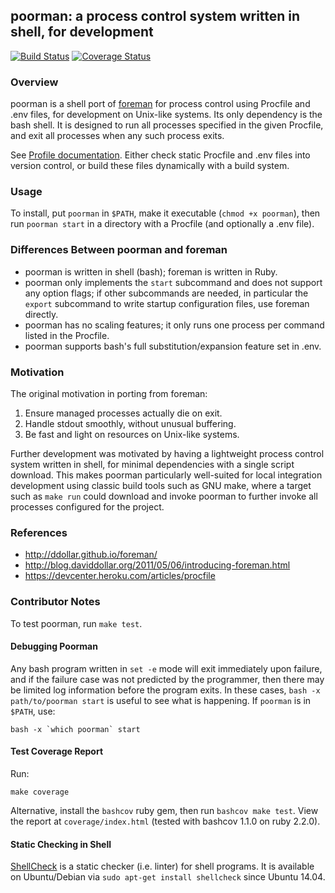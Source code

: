 ## poorman: a process control system written in shell, for development

[![Build Status][build]](https://travis-ci.org/rduplain/poorman)
[![Coverage Status][coverage]](https://coveralls.io/r/rduplain/poorman)

### Overview

poorman is a shell port of [foreman](http://ddollar.github.io/foreman/) for
process control using Procfile and .env files, for development on Unix-like
systems. Its only dependency is the bash shell. It is designed to run all
processes specified in the given Procfile, and exit all processes when any such
process exits.

See [Profile documentation](https://devcenter.heroku.com/articles/procfile).
Either check static Procfile and .env files into version control, or build
these files dynamically with a build system.


### Usage

To install, put `poorman` in `$PATH`, make it executable (`chmod +x poorman`),
then run `poorman start` in a directory with a Procfile (and optionally a .env
file).


### Differences Between poorman and foreman

* poorman is written in shell (bash); foreman is written in Ruby.
* poorman only implements the `start` subcommand and does not support any
  option flags; if other subcommands are needed, in particular the `export`
  subcommand to write startup configuration files, use foreman directly.
* poorman has no scaling features; it only runs one process per command listed
  in the Procfile.
* poorman supports bash's full substitution/expansion feature set in .env.


### Motivation

The original motivation in porting from foreman:

1. Ensure managed processes actually die on exit.
2. Handle stdout smoothly, without unusual buffering.
3. Be fast and light on resources on Unix-like systems.

Further development was motivated by having a lightweight process control
system written in shell, for minimal dependencies with a single script
download. This makes poorman particularly well-suited for local integration
development using classic build tools such as GNU make, where a target such as
`make run` could download and invoke poorman to further invoke all processes
configured for the project.


### References

* http://ddollar.github.io/foreman/
* http://blog.daviddollar.org/2011/05/06/introducing-foreman.html
* https://devcenter.heroku.com/articles/procfile


### Contributor Notes

To test poorman, run `make test`.


#### Debugging Poorman

Any bash program written in `set -e` mode will exit immediately upon failure,
and if the failure case was not predicted by the programmer, then there may be
limited log information before the program exits. In these cases, `bash -x
path/to/poorman start` is useful to see what is happening. If `poorman` is in
`$PATH`, use:

    bash -x `which poorman` start


#### Test Coverage Report

Run:

    make coverage

Alternative, install the `bashcov` ruby gem, then run `bashcov make test`. View
the report at `coverage/index.html` (tested with bashcov 1.1.0 on ruby
2.2.0).


#### Static Checking in Shell

[ShellCheck](http://www.shellcheck.net/) is a static checker (i.e. linter) for
shell programs. It is available on Ubuntu/Debian via `sudo apt-get install
shellcheck` since Ubuntu 14.04.


[build]: https://travis-ci.org/rduplain/poorman.svg?branch=master
[coverage]: https://coveralls.io/repos/rduplain/poorman/badge.svg?branch=master
